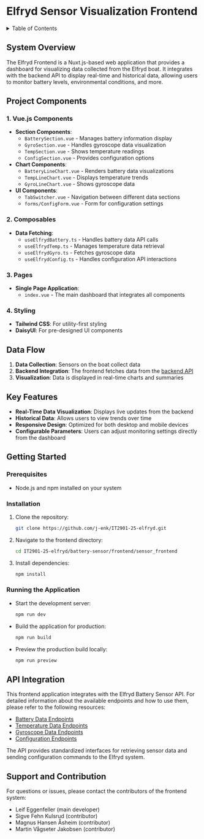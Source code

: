 # Elfryd Sensor Visualization Frontend

<details>
  <summary>Table of Contents</summary>
  <ol>
    <li><a href="#system-overview">System Overview</a></li>
    <li><a href="#project-components">Project Components</a></li>
    <li><a href="#data-flow">Data Flow</a></li>
    <li><a href="#key-features">Key Features</a></li>
    <li><a href="#getting-started">Getting Started</a></li>
    <li><a href="#api-integration">API Integration</a></li>
    <li><a href="#support-and-contribution">Support and Contribution</a></li>
  </ol>
</details>

## System Overview

The Elfryd Frontend is a Nuxt.js-based web application that provides a dashboard for visualizing data collected from the Elfryd boat. It integrates with the backend API to display real-time and historical data, allowing users to monitor battery levels, environmental conditions, and more.

## Project Components

### 1. Vue.js Components
- **Section Components**: 
  - `BatterySection.vue` - Manages battery information display
  - `GyroSection.vue` - Handles gyroscope data visualization
  - `TempSection.vue` - Shows temperature readings
  - `ConfigSection.vue` - Provides configuration options
- **Chart Components**: 
  - `BatteryLineChart.vue` - Renders battery data visualizations
  - `TempLineChart.vue` - Displays temperature trends
  - `GyroLineChart.vue` - Shows gyroscope data
- **UI Components**:
  - `TabSwitcher.vue` - Navigation between different data sections
  - `forms/ConfigForm.vue` - Form for configuration settings

### 2. Composables
- **Data Fetching**: 
  - `useElfrydBattery.ts` - Handles battery data API calls
  - `useElfrydTemp.ts` - Manages temperature data retrieval
  - `useElfrydGyro.ts` - Fetches gyroscope data
  - `useElfrydConfig.ts` - Handles configuration API interactions

### 3. Pages
- **Single Page Application**:
  - `index.vue` - The main dashboard that integrates all components

### 4. Styling
- **Tailwind CSS**: For utility-first styling
- **DaisyUI**: For pre-designed UI components

## Data Flow

1. **Data Collection**: Sensors on the boat collect data
2. **Backend Integration**: The frontend fetches data from the [backend API](../backend/README.md#api-documentation)
3. **Visualization**: Data is displayed in real-time charts and summaries

## Key Features

- **Real-Time Data Visualization**: Displays live updates from the backend
- **Historical Data**: Allows users to view trends over time
- **Responsive Design**: Optimized for both desktop and mobile devices
- **Configurable Parameters**: Users can adjust monitoring settings directly from the dashboard

## Getting Started

### Prerequisites

- Node.js and npm installed on your system

### Installation

1. Clone the repository:
   ```sh
   git clone https://github.com/j-enk/IT2901-25-elfryd.git
   ```
2. Navigate to the frontend directory:
   ```sh
   cd IT2901-25-elfryd/battery-sensor/frontend/sensor_frontend
   ```
3. Install dependencies:
   ```sh
   npm install
   ```

### Running the Application

- Start the development server:
  ```sh
  npm run dev
  ```
- Build the application for production:
  ```sh
  npm run build
  ```
- Preview the production build locally:
  ```sh
  npm run preview
  ```

## API Integration

This frontend application integrates with the Elfryd Battery Sensor API. For detailed information about the available endpoints and how to use them, please refer to the following resources:

- [Battery Data Endpoints](../backend/README.md#battery-endpoints)
- [Temperature Data Endpoints](../backend/README.md#temperature-endpoints)
- [Gyroscope Data Endpoints](../backend/README.md#gyroscope-endpoints)
- [Configuration Endpoints](../backend/README.md#configuration-endpoints)

The API provides standardized interfaces for retrieving sensor data and sending configuration commands to the Elfryd system.

## Support and Contribution

For questions or issues, please contact the contributors of the frontend system:

- Leif Eggenfeller (main developer)
- Sigve Fehn Kulsrud (contributor)
- Magnus Hansen Åsheim (contributor)
- Martin Vågseter Jakobsen (contributor)